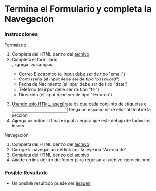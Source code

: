 # Termina el Formulario y completa la Navegación

### Instrucciones

Formulario
1. Completa del HTML dentro del [archivo](fundamentos-web/html/ejercicio-1/ejercicio.html)
2. Completa el formulario <form>, agrega los campos:
    * Correo Electrónico (el input debe ser de tipo "email")
    * Contraseña (el input debe ser de tipo "password")
    * Fecha de Nacimiento (el input debe ser de tipo "date")
    * Teléfono (el input debe ser de tipo "tel")
    * Dirección (el input debe ser de tipo "textarea")
3. Usando solo HTML, asegúrate de que cada conjunto de etiquetas <label> e <input> tenga un espacio entre ellos al final de la sección
4. Agrega un botón al final e igual asegura que este debajo de todos los inputs

Navegación
1. Completa del HTML dentro del [archivo](fundamentos-web/html/ejercicio-1/ejercicio.html)
2. Corrige la navegación del link <a> con la leyenda "Acerca de"
3. Completa del HTML dentro del [archivo](fundamentos-web/html/ejercicio-1/acerca.html)
4. Añade un link dentro del footer para regresar al archivo ejercicio.html

### Posible Resultado

* Un posible resultado puede ser [Imagen](fundamentos-web/html/ejercicio-2/resultado.jpg)